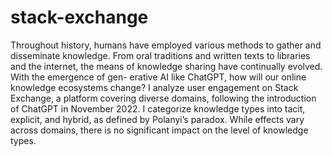 # stack-exchange

Throughout history, humans have employed various methods to gather and disseminate knowledge. From oral traditions and written texts to libraries and the internet,
the means of knowledge sharing have continually evolved. With the emergence of gen-
erative AI like ChatGPT, how will our online knowledge ecosystems change? I analyze
user engagement on Stack Exchange, a platform covering diverse domains, following
the introduction of ChatGPT in November 2022. I categorize knowledge types into
tacit, explicit, and hybrid, as defined by Polanyi’s paradox. While effects vary across
domains, there is no significant impact on the level of knowledge types.


